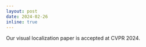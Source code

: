 ```yaml
---
layout: post
date: 2024-02-26
inline: true
---
```


Our visual localization paper is accepted at CVPR 2024.